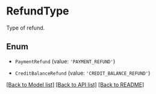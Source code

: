 # RefundType

Type of refund.

## Enum

* `PaymentRefund` (value: `'PAYMENT_REFUND'`)

* `CreditBalanceRefund` (value: `'CREDIT_BALANCE_REFUND'`)

[[Back to Model list]](../README.md#documentation-for-models) [[Back to API list]](../README.md#documentation-for-api-endpoints) [[Back to README]](../README.md)
